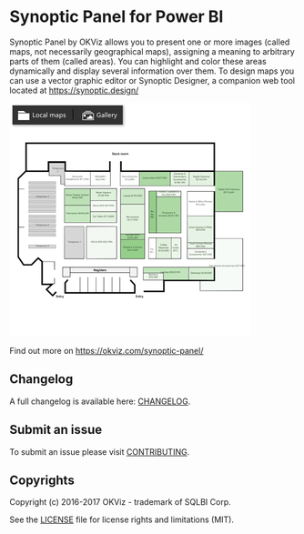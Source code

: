 # Synoptic Panel for Power BI

Synoptic Panel by OKViz allows you to present one or more images (called maps, not necessarily geographical maps), assigning a meaning to arbitrary parts of them (called areas). You can highlight and color these areas dynamically and display several information over them. To design maps you can use a vector graphic editor or Synoptic Designer, a companion web tool located at https://synoptic.design/

![alt tag](screenshot.png)

Find out more on https://okviz.com/synoptic-panel/

## Changelog

A full changelog is available here: [CHANGELOG](/CHANGELOG.md).

## Submit an issue

To submit an issue please visit [CONTRIBUTING](/CONTRIBUTING.md).

## Copyrights

Copyright (c) 2016-2017 OKViz - trademark of SQLBI Corp.

See the [LICENSE](/LICENSE) file for license rights and limitations (MIT).